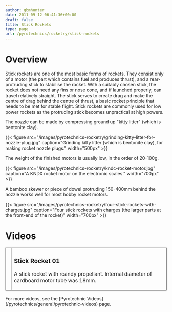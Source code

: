 ```yaml
---
author: gbmhunter
date: 2011-09-12 06:41:36+00:00
draft: false
title: Stick Rockets
type: page
url: /pyrotechnics/rocketry/stick-rockets
---
```


# Overview


Stick rockets are one of the most basic forms of rockets. They consist only of a motor (the part which contains fuel and produces thrust), and a rear-protruding stick to stabilise the rocket. With a suitably chosen stick, the rocket does not need any fins or nose cone, and if launched properly, can travel relatively straight. The stick serves to create drag and make the centre of drag behind the centre of thrust, a basic rocket principle that needs to be met for stable flight. Stick rockets are commonly used for low power rockets as the protruding stick becomes unpractical at high powers.

The nozzle can be made by compressing ground up "kitty litter" (which is bentonite clay).

{{< figure src="/images/pyrotechnics-rocketry/grinding-kitty-litter-for-nozzle-plug.jpg" caption="Grinding kitty litter (which is bentonite clay), for making rocket nozzle plugs."  width="500px" >}}

The weight of the finished motors is usually low, in the order of 20-100g.

{{< figure src="/images/pyrotechnics-rocketry/kndc-rocket-motor.jpg" caption="A KNDX rocket motor on the electronic scales."  width="700px" >}}

A bamboo skewer or piece of dowel protruding 150-400mm behind the nozzle works well for most hobby rocket motors.

{{< figure src="/images/pyrotechnics-rocketry/four-stick-rockets-with-charges.jpg" caption="Four stick rockets with charges (the larger parts at the front-end of the rocket)"  width="700px" >}}


# Videos


<table cellpadding="1" cellspacing="1" border="1" >
<tbody >
<tr >

<td >
</td>

<td >


### Stick Rocket 01


A stick rocket with rcandy propellant. Internal diameter of cardboard motor tube was 18mm.
</td>
</tr>
</tbody>
</table>
For more videos, see the [Pyrotechnic Videos](/pyrotechnics/general/pyrotechnic-videos) page.
